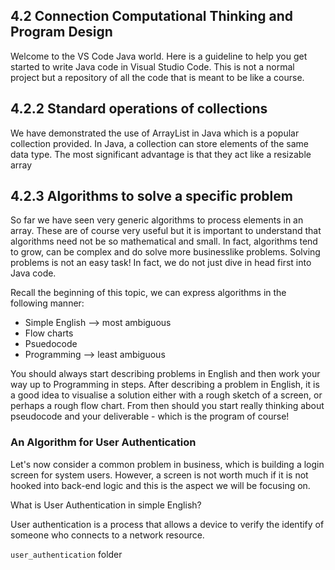 ## 4.2 Connection Computational Thinking and Program Design

Welcome to the VS Code Java world. Here is a guideline to help you get started to write Java code in Visual Studio Code. This is not a normal project but a repository of all the code that is meant to be like a course.

## 4.2.2 Standard operations of collections

We have demonstrated the use of ArrayList in Java which is a popular collection provided. In Java, a collection can store elements of the same data type. The most significant advantage is that they act like a resizable array 

## 4.2.3 Algorithms to solve a specific problem

So far we have seen very generic algorithms to process elements in an array. These are of course very useful but it is important to understand that algorithms need not be so mathematical and small. In fact, algorithms tend to grow, can be complex and do solve more businesslike problems. Solving problems is not an easy task! In fact, we do not just dive in head first into Java code.

Recall the beginning of this topic, we can express algorithms in the following manner:
- Simple English --> most ambiguous
- Flow charts
- Psuedocode
- Programming --> least ambiguous

You should always start describing problems in English and then work your way up to Programming in steps. After describing a problem in English, it is a good idea to visualise a solution either with a rough sketch of a screen, or perhaps a rough flow chart. From then should you start really thinking about pseudocode and your deliverable - which is the program of course!

### An Algorithm for User Authentication

Let's now consider a common problem in business, which is building a login screen for system users. However, a screen is not worth much if it is not hooked into back-end logic and this is the aspect we will be focusing on.

What is User Authentication in simple English?

User authentication is a process that allows a device to verify the identify of someone who connects to a network resource. 



 `user_authentication` folder
